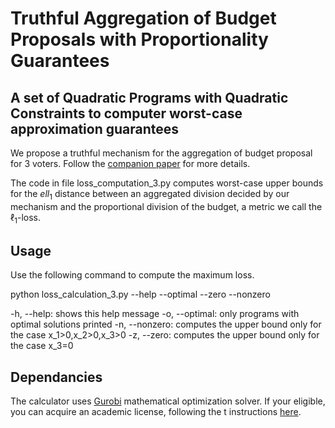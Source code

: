 # Truthful Aggregation of Budget Proposals with Proportionality Guarantees

## A set of Quadratic Programs with Quadratic Constraints to computer worst-case approximation guarantees

We propose a truthful mechanism for the aggregation of budget proposal for $3$ voters. Follow the [companion paper]() for more details.

The code in file loss_computation_3.py computes worst-case upper bounds for the $ell_1$ distance between an aggregated division decided by our mechanism and
the proportional division of the budget, a metric we call the $\ell_1$-loss.

## Usage

Use the following command to compute the maximum loss.

python loss_calculation_3.py --help --optimal --zero --nonzero

-h, --help: shows this help message
-o, --optimal: only programs with optimal solutions printed
-n, --nonzero: computes the upper bound only for the case x_1>0,x_2>0,x_3>0
-z, --zero: computes the upper bound only for the case x_3=0

## Dependancies

The calculator uses [Gurobi](www.gurobi.com) mathematical optimization solver. If your eligible, you can acquire an academic license, following the t instructions [here](https://www.gurobi.com/academia/academic-program-and-licenses/).
